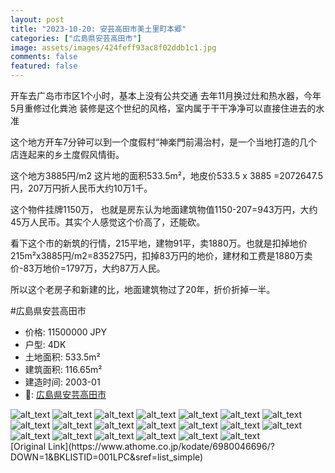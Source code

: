 ```yaml
---
layout: post
title: "2023-10-20: 安芸高田市美土里町本郷"
categories: ["広島県安芸高田市"]
image: assets/images/424feff93ac8f02ddb1c1.jpg
comments: false
featured: false
---
```

<p>开车去广岛市市区1个小时，基本上没有公共交通
去年11月换过灶和热水器，今年5月重修过化粪池
装修是这个世纪的风格，室内属于干干净净可以直接住进去的水准

这个地方开车7分钟可以到一个度假村“神楽門前湯治村，是一个当地打造的几个店连起来的乡土度假风情街。

这个地方3885円/m2
这片地的面积533.5m²，地皮价533.5 x 3885 =2072647.5円，207万円折人民币大约10万1千。

这个物件挂牌1150万，
也就是房东认为地面建筑物值1150-207=943万円，大约45万人民币。其实个人感觉这个价高了，还能砍。

看下这个市的新筑的行情，215平地，建物91平，卖1880万。也就是扣掉地价215m²x3885円/m2=835275円，扣掉83万円的地价，建材和工费是1880万卖价-83万地价=1797万，大约87万人民。

所以这个老房子和新建的比，地面建筑物过了20年，折价折掉一半。

#広島県安芸高田市

</p>

* 价格: 11500000 JPY
* 户型: 4DK
* 土地面积: 533.5m²
* 建筑面积: 116.65m²
* 建造时间: 2003-01
* 📍: [広島県安芸高田市](https://www.google.com/maps/search/?api=1&query=34.71600580060712%2C132.6108600669579)

<div class="scroll-container"><img src="/assets/images/fbc72c455b80983e9fe75.jpg" alt="alt_text"/>
<img src="/assets/images/f34948c2419f247254dd6.jpg" alt="alt_text"/>
<img src="/assets/images/0f4c14b6d48907a25c3ec.jpg" alt="alt_text"/>
<img src="/assets/images/e2fdd69200e1764c59bb5.jpg" alt="alt_text"/>
<img src="/assets/images/23127574201e1d8f50fba.jpg" alt="alt_text"/>
<img src="/assets/images/acaf259b9dda9c54680e9.jpg" alt="alt_text"/>
<img src="/assets/images/75ba9c1670948d6772893.jpg" alt="alt_text"/>
<img src="/assets/images/4d67000f5dc0dbf1c4487.jpg" alt="alt_text"/>
<img src="/assets/images/cc18c936d52c1b44622bf.jpg" alt="alt_text"/>
<img src="/assets/images/586dd078bf78956700b77.jpg" alt="alt_text"/>
<img src="/assets/images/d4a434d6fc5ea8b02c969.jpg" alt="alt_text"/>
<img src="/assets/images/149fb974ecdcdb8f281e7.jpg" alt="alt_text"/>
<img src="/assets/images/c138fd6cc1094813ea4c5.jpg" alt="alt_text"/>
<img src="/assets/images/15ba73992c27686938690.jpg" alt="alt_text"/>
<img src="/assets/images/83f0c20d4bf8f60b6930e.jpg" alt="alt_text"/>
<img src="/assets/images/e67522fbc906e194cf4c1.jpg" alt="alt_text"/>
<img src="/assets/images/a6bbd9a8ac4036bdcce18.jpg" alt="alt_text"/>
<img src="/assets/images/7163930cdef1d21289069.jpg" alt="alt_text"/>
<img src="/assets/images/38b8732f2a65b0edc59c1.jpg" alt="alt_text"/>
<img src="/assets/images/76b5dcf8984a5b99c16de.jpg" alt="alt_text"/></div>
[Original Link](https://www.athome.co.jp/kodate/6980046696/?DOWN=1&BKLISTID=001LPC&sref=list_simple)